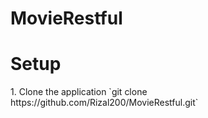 # MovieRestful
<h1>Setup</h1>
1. Clone the application
`git clone https://github.com/Rizal200/MovieRestful.git`
